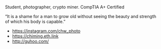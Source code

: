 <!-- ### Hi there 👋

**chimingw/chimingw** is a ✨ _special_ ✨ repository because its `README.md` (this file) appears on your GitHub profile.

Here are some ideas to get you started:

- 🔭 I’m currently working on ...
- 🌱 I’m currently learning ...
- 👯 I’m looking to collaborate on ...
- 🤔 I’m looking for help with ...
- 💬 Ask me about ...
- 📫 How to reach me: ...
- 😄 Pronouns: ...
- ⚡ Fun fact: ...
-->

<!--
### chiming wang
-->

Student, photographer, crypto miner.
CompTIA A+ Certified

“It is a shame for a man to grow old without seeing the beauty and strength of which his body is capable.”

- https://instagram.com/chw_photo
- https://chiming.eth.link
- http://guhoo.com/
